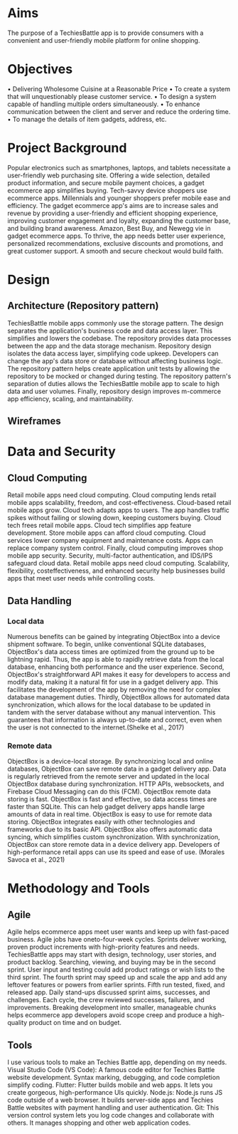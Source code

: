# Aims
The purpose of a TechiesBattle app is to provide consumers with a convenient and user-friendly mobile
platform for online shopping.
# Objectives
• Delivering Wholesome Cuisine at a Reasonable Price
• To create a system that will unquestionably please customer service.
• To design a system capable of handling multiple orders simultaneously.
• To enhance communication between the client and server and reduce the ordering time.
• To manage the details of item gadgets, address, etc.
# Project Background
Popular electronics such as smartphones, laptops, and tablets necessitate a user-friendly web purchasing
site. Offering a wide selection, detailed product information, and secure mobile payment choices, a gadget
ecommerce app simplifies buying. Tech-savvy device shoppers use ecommerce apps. Millennials and
younger shoppers prefer mobile ease and efficiency. The gadget ecommerce app's aims are to increase sales
and revenue by providing a user-friendly and efficient shopping experience, improving customer
engagement and loyalty, expanding the customer base, and building brand awareness. Amazon, Best Buy,
and Newegg vie in gadget ecommerce apps. To thrive, the app needs better user experience, personalized
recommendations, exclusive discounts and promotions, and great customer support. A smooth and secure
checkout would build faith.
# Design
## Architecture (Repository pattern)
TechiesBattle mobile apps commonly use the storage pattern. The design separates the application's
business code and data access layer. This simplifies and lowers the codebase. The repository provides data
processes between the app and the data storage mechanism. Repository design isolates the data access layer,
simplifying code upkeep. Developers can change the app's data store or database without affecting business
logic. The repository pattern helps create application unit tests by allowing the repository to be mocked or
changed during testing. The repository pattern's separation of duties allows the TechiesBattle mobile app
to scale to high data and user volumes. Finally, repository design improves m-commerce app efficiency,
scaling, and maintainability.
## Wireframes
# Data and Security
## Cloud Computing
Retail mobile apps need cloud computing. Cloud computing lends retail mobile apps scalability, freedom,
and cost-effectiveness. Cloud-based retail mobile apps grow. Cloud tech adapts apps to users. The app
handles traffic spikes without failing or slowing down, keeping customers buying. Cloud tech frees retail
mobile apps. Cloud tech simplifies app feature development. Store mobile apps can afford cloud computing.
Cloud services lower company equipment and maintenance costs. Apps can replace company system
control. Finally, cloud computing improves shop mobile app security. Security, multi-factor authentication,
and IDS/IPS safeguard cloud data. Retail mobile apps need cloud computing. Scalability, flexibility, costeffectiveness, and enhanced security help businesses build apps that meet user needs while controlling
costs.
## Data Handling
### Local data
Numerous benefits can be gained by integrating ObjectBox into a device shipment software. To begin,
unlike conventional SQLite databases, ObjectBox's data access times are optimized from the ground up to
be lightning rapid. Thus, the app is able to rapidly retrieve data from the local database, enhancing both
performance and the user experience. Second, ObjectBox's straightforward API makes it easy for
developers to access and modify data, making it a natural fit for use in a gadget delivery app. This facilitates
the development of the app by removing the need for complex database management duties. Thirdly,
ObjectBox allows for automated data synchronization, which allows for the local database to be updated in
tandem with the server database without any manual intervention. This guarantees that information is
always up-to-date and correct, even when the user is not connected to the internet.(Shelke et al., 2017)
### Remote data
ObjectBox is a device-local storage. By synchronizing local and online databases, ObjectBox can save
remote data in a gadget delivery app. Data is regularly retrieved from the remote server and updated in the
local ObjectBox database during synchronization. HTTP APIs, websockets, and Firebase Cloud Messaging
can do this (FCM). ObjectBox remote data storing is fast. ObjectBox is fast and effective, so data access
times are faster than SQLite. This can help gadget delivery apps handle large amounts of data in real time.
ObjectBox is easy to use for remote data storing. ObjectBox integrates easily with other technologies and
frameworks due to its basic API. ObjectBox also offers automatic data syncing, which simplifies custom
synchronization. With synchronization, ObjectBox can store remote data in a device delivery app.
Developers of high-performance retail apps can use its speed and ease of use. (Morales Savoca et al., 2021)
# Methodology and Tools
## Agile
Agile helps ecommerce apps meet user wants and keep up with fast-paced business. Agile jobs have oneto-four-week cycles. Sprints deliver working, proven product increments with high-priority features and
needs. TechiesBattle apps may start with design, technology, user stories, and product backlog. Searching,
viewing, and buying may be in the second sprint. User input and testing could add product ratings or wish
lists to the third sprint. The fourth sprint may speed up and scale the app and add any leftover features or
powers from earlier sprints. Fifth run tested, fixed, and released app. Daily stand-ups discussed sprint aims,
successes, and challenges. Each cycle, the crew reviewed successes, failures, and improvements. Breaking
development into smaller, manageable chunks helps ecommerce app developers avoid scope creep and
produce a high-quality product on time and on budget.
## Tools
I use various tools to make an Techies Battle app, depending on my needs.
Visual Studio Code (VS Code): A famous code editor for Techies Battle website development. Syntax
marking, debugging, and code completion simplify coding.
Flutter: Flutter builds mobile and web apps. It lets you create gorgeous, high-performance UIs quickly.
Node.js: Node.js runs JS code outside of a web browser. It builds server-side apps and Techies Battle
websites with payment handling and user authentication.
Git: This version control system lets you log code changes and collaborate with others. It manages shopping
and other web application codes.
